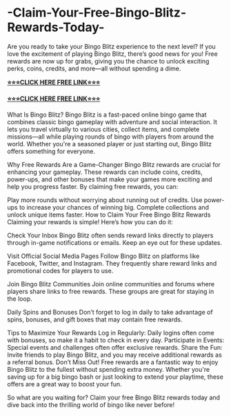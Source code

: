 # -Claim-Your-Free-Bingo-Blitz-Rewards-Today-
Are you ready to take your Bingo Blitz experience to the next level? If you love the excitement of playing Bingo Blitz, there’s good news for you! Free rewards are now up for grabs, giving you the chance to unlock exciting perks, coins, credits, and more—all without spending a dime.

**[⭐⭐⭐CLICK HERE FREE LINK⭐⭐⭐](https://tinyurl.com/bingoblitzfreeclick2025)**

**[⭐⭐⭐CLICK HERE FREE LINK⭐⭐⭐](https://tinyurl.com/bingoblitzfreeclick2025)**

What Is Bingo Blitz?
Bingo Blitz is a fast-paced online bingo game that combines classic bingo gameplay with adventure and social interaction. It lets you travel virtually to various cities, collect items, and complete missions—all while playing rounds of bingo with players from around the world. Whether you're a seasoned player or just starting out, Bingo Blitz offers something for everyone.

Why Free Rewards Are a Game-Changer
Bingo Blitz rewards are crucial for enhancing your gameplay. These rewards can include coins, credits, power-ups, and other bonuses that make your games more exciting and help you progress faster. By claiming free rewards, you can:

Play more rounds without worrying about running out of credits.
Use power-ups to increase your chances of winning big.
Complete collections and unlock unique items faster.
How to Claim Your Free Bingo Blitz Rewards
Claiming your rewards is simple! Here’s how you can do it:

Check Your Inbox
Bingo Blitz often sends reward links directly to players through in-game notifications or emails. Keep an eye out for these updates.

Visit Official Social Media Pages
Follow Bingo Blitz on platforms like Facebook, Twitter, and Instagram. They frequently share reward links and promotional codes for players to use.

Join Bingo Blitz Communities
Join online communities and forums where players share links to free rewards. These groups are great for staying in the loop.

Daily Spins and Bonuses
Don’t forget to log in daily to take advantage of spins, bonuses, and gift boxes that may contain free rewards.

Tips to Maximize Your Rewards
Log in Regularly: Daily logins often come with bonuses, so make it a habit to check in every day.
Participate in Events: Special events and challenges often offer exclusive rewards.
Share the Fun: Invite friends to play Bingo Blitz, and you may receive additional rewards as a referral bonus.
Don’t Miss Out!
Free rewards are a fantastic way to enjoy Bingo Blitz to the fullest without spending extra money. Whether you're saving up for a big bingo bash or just looking to extend your playtime, these offers are a great way to boost your fun.

So what are you waiting for? Claim your free Bingo Blitz rewards today and dive back into the thrilling world of bingo like never before!
